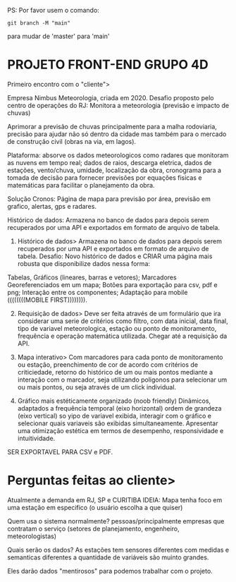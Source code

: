 PS: Por favor usem o comando: 
```
git branch -M "main"
```
para mudar de 'master' para 'main'

# PROJETO FRONT-END GRUPO 4D

Primeiro encontro com o "cliente">

Empresa Nimbus Meteorologia, criada em 2020.
Desafio proposto pelo centro de operações do RJ: Monitora a meteorologia (previsão e impacto de chuvas)

Aprimorar a previsão de chuvas principalmente para a malha rodoviaria, precisão para ajudar não só dentro da cidade mas também para o mercado de construção civil (obras na via, em lagos).

Plataforma: absorve os dados meteorologicos como radares que monitoram as nuvens em tempo real; dados de raios, descarga eletrica, dados de estações, vento/chuva, umidade, localização da obra, cronograma para a tomada de decisão para fornecer previsões por equações fisicas e matemáticas para facilitar o planejamento da obra.

Solução Cronos:
Página de mapa para previsão por área, previsão em grafico, alertas, gps e radares.

Histórico de dados:
Armazena no banco de dados para depois serem recuperados por uma API e exportados em formato de arquivo de tabela.

1. Histórico de dados>
Armazena no banco de dados para depois serem recuperados por uma API e exportados em formato de arquivo de tabela. Desafio: Novo histórico de dados e CRIAR uma página mais robusta que disponibilize dados nessa forma:

Tabelas, Gráficos (lineares, barras e vetores);
Marcadores Georeferenciados em um mapa;
Botões para exportação para csv, pdf e png;
Interação entre os componentes;
Adaptação para mobile ((((((((MOBILE FIRST)))))))).

2. Requisição de dados>
Deve ser feita através de um formulário que ira considerar uma serie de critérios como filtro, com data inicial, data final, tipo de variavel meteorologica, estação ou ponto de monitoramento, frequência e operação matemática utilizada.
    Chegar até a requisição da API.

3. Mapa interativo>
Com marcadores para cada ponto de monitoramento ou estação, preenchimento de cor de acordo com critérios de criticiedade, retorno do histórico de um ou mais pontos mediante a interação com o marcador, seja utilizando poligonos para selecionar um ou mais pontos, ou seja através de um click individual.

4. Gráfico mais estéticamente organizado (noob friendly)
Dinâmicos, adaptados a frequência temporal (eixo horizontal) ordem de grandeza (eixo vertical) so yipo de variavel exibida, interagir com o gráfico e selecionar quais variaveis são exibidas simultaneamente. Apresentar uma otimização estética em termos de desempenho, responsividade e intuitividade.

SER EXPORTAVEL PARA CSV e PDF.

# Perguntas feitas ao cliente>

Atualmente a demanda em RJ, SP e CURITIBA
IDEIA: Mapa tenha foco em uma estação em especifico (o usuário escolha a que quiser)

Quem usa o sistema normalmente? pessoas/principalmente empresas que contratam o serviço (setores de planejamento, engenheiro, meteorologistas)

Quais serão os dados? As estações tem sensores diferentes com medidas e semanticas diferentes a quantidade de variáveis são muinto grandes.

Eles darão dados "mentirosos" para podemos trabalhar com o projeto.
